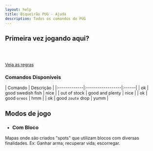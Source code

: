 ```yaml
---
layout: help
title: Biqueirão PUG - Ajuda
description: Todos os comandos do PUG
---
```


## Primeira vez jogando aqui?

<br><br>

[Veja as regras](#regras)

### Comandos Disponíveis
| Comando        | Descrição |
|:-------------|:------------------|:------|
| ok           | good swedish fish | nice  |
| out of stock | good and plenty   | nice  |
| ok           | good `oreos`      | hmm   |
| ok           | good `zoute` drop | yumm  |
## Modos de jogo

* ### Com Bloco
Mapas onde são criados "spots" que utilizam blocos com diversas finalidades. Ex: Ganhar arma; recuperar vida; escorregar.<br>
